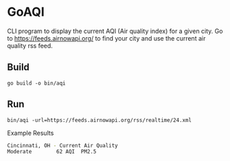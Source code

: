 # GoAQI

CLI program to display the current AQI (Air quality index) for a given city. Go to https://feeds.airnowapi.org/ to find your city and use the current air quality rss feed.

## Build

`go build -o bin/aqi`

## Run

`bin/aqi -url=https://feeds.airnowapi.org/rss/realtime/24.xml`

Example Results

``` sh
Cincinnati, OH - Current Air Quality
Moderate        62 AQI  PM2.5
```
